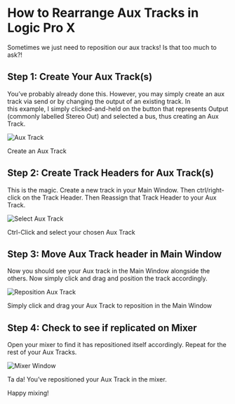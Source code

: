# How to Rearrange Aux Tracks in Logic Pro X



Sometimes we just need to reposition our aux tracks! Is that too much to ask?!

Step 1: Create Your Aux Track(s)
--------------------------------

You’ve probably already done this. However, you may simply create an aux track via send or by changing the output of an existing track. In this example, I simply clicked-and-held on the button that represents Output (commonly labelled Stereo Out) and selected a bus, thus creating an Aux Track.

![Aux Track](https://unlockyoursound.io/wp-content/uploads/2016/08/aux1.jpg)

Create an Aux Track

Step 2: Create Track Headers for Aux Track(s)
---------------------------------------------

This is the magic. Create a new track in your Main Window. Then ctrl/right-click on the Track Header. Then Reassign that Track Header to your Aux Track.

![Select Aux Track](https://unlockyoursound.io/wp-content/uploads/2016/08/Screen-Shot-2016-08-15-at-23.12.41.png)

Ctrl-Click and select your chosen Aux Track

Step 3: Move Aux Track header in Main Window
--------------------------------------------

Now you should see your Aux track in the Main Window alongside the others. Now simply click and drag and position the track accordingly.

![Reposition Aux Track](https://unlockyoursound.io/wp-content/uploads/2016/08/Screen-Shot-2016-08-15-at-23.13.05.png)

Simply click and drag your Aux Track to reposition in the Main Window

Step 4: Check to see if replicated on Mixer
-------------------------------------------

Open your mixer to find it has repositioned itself accordingly. Repeat for the rest of your Aux Tracks.

![Mixer Window](https://unlockyoursound.io/wp-content/uploads/2016/08/Screen-Shot-2016-08-15-at-23.13.11.png)

Ta da! You’ve repositioned your Aux Track in the mixer.

Happy mixing!

